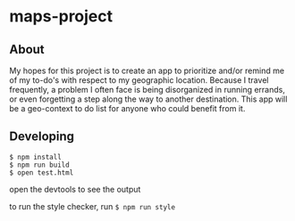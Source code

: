 # maps-project

## About

 My hopes for this project is to create an app to prioritize and/or remind me of my to-do's with respect to my geographic location. Because I travel frequently, a problem I often face is being disorganized in running errands, or even forgetting a step along the way to another destination. This app will be a geo-context to do list for anyone who could benefit from it. 

## Developing

```
$ npm install 
$ npm run build
$ open test.html
```

open the devtools to see the output

to run the style checker, run `$ npm run style`
